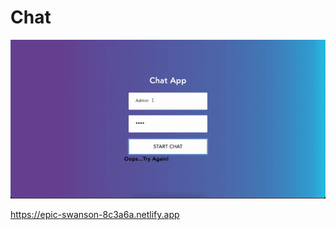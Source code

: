 # Chat 

![Image of Chat Application](https://github.com/carlocardona/ChatAppReact/blob/main/Assets/ChatApp.gif)

https://epic-swanson-8c3a6a.netlify.app

